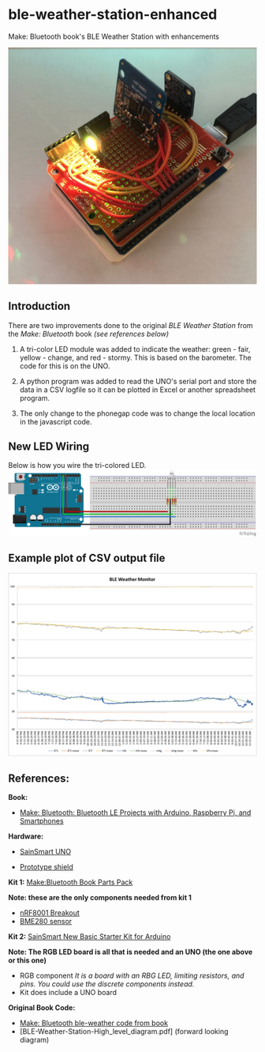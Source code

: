 # ble-weather-station-enhanced
Make: Bluetooth book's BLE Weather Station with enhancements

![alt text](https://raw.githubusercontent.com/CraigDawson/ble-weather-station-enhanced/master/documentation/IMG_4110.jpg)

## Introduction

There are two improvements done to the original *BLE Weather Station* from the *Make: Bluetooth* book *(see references below)*

 1.  A tri-color LED module was added to indicate the weather: green - fair, yellow - change, and red - stormy.  This is based on the barometer.  The code for this is on the UNO.

 1. A python program was added to read the UNO's serial port and store the data in a CSV logfile so it can be plotted in Excel or another spreadsheet program.

 1. The only change to the phonegap code was to change the local location in the javascript code.

## New LED Wiring
Below is how you wire the tri-colored LED.
![alt text](https://raw.githubusercontent.com/CraigDawson/ble-weather-station-enhanced/master/arduino/Added_LED_bb.png)

## Example plot of CSV output file
![alt text](https://raw.githubusercontent.com/CraigDawson/ble-weather-station-enhanced/master/documentation/excel_chart.png)

## References:

**Book:**

  * [Make: Bluetooth: Bluetooth LE Projects with Arduino, Raspberry Pi, and Smartphones](https://www.amazon.com/gp/product/1457187094/ref=oh_aui_search_detailpage?ie=UTF8&psc=1)


**Hardware:**

  * [SainSmart UNO](https://www.amazon.com/gp/product/B006GX8IAY/ref=oh_aui_search_detailpage?ie=UTF8&psc=1)

  * [Prototype shield](https://www.amazon.com/gp/product/B00Q9YB7PI/ref=oh_aui_detailpage_o09_s00?ie=UTF8&psc=1)


**Kit 1:**   [Make:Bluetooth Book Parts Pack](https://www.adafruit.com/products/3026)

**Note: these are the only components needed from kit 1**

  * [nRF8001 Breakout](https://www.adafruit.com/product/1697)
  * [BME280 sensor](https://www.adafruit.com/product/2652)


**Kit 2:**  [SainSmart New Basic Starter Kit for Arduino](https://www.amazon.com/gp/product/B00UV7KAPM/ref=oh_aui_search_detailpage?ie=UTF8&psc=1)

**Note: The RGB LED board is all that is needed and an UNO (the one above or this one)**

  * RGB component *It is a board with an RBG LED, limiting resistors, and pins. You could use the discrete components instead.*
  * Kit does include a UNO board


**Original Book Code:**

  * [Make: Bluetooth ble-weather code from book](https://github.com/MakeBluetooth/ble-weather)
  * [BLE-Weather-Station-High_level_diagram.pdf] (forward looking diagram)
